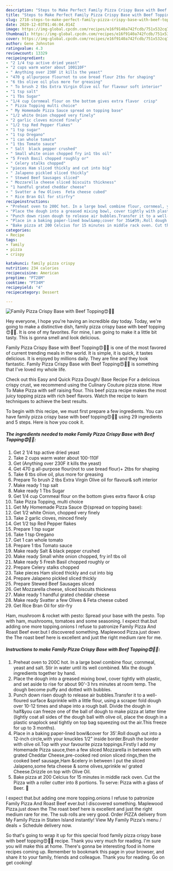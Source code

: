 ```yaml
---
description: "Steps to Make Perfect Family Pizza Crispy Base with Beef Topping😍🍕🍺"
title: "Steps to Make Perfect Family Pizza Crispy Base with Beef Topping😍🍕🍺"
slug: 2718-steps-to-make-perfect-family-pizza-crispy-base-with-beef-topping
date: 2020-12-03T01:46:04.014Z
image: https://img-global.cpcdn.com/recipes/e16f9140a742fcdb/751x532cq70/family-pizza-crispy-base-with-beef-topping😍🍕🍺-recipe-main-photo.jpg
thumbnail: https://img-global.cpcdn.com/recipes/e16f9140a742fcdb/751x532cq70/family-pizza-crispy-base-with-beef-topping😍🍕🍺-recipe-main-photo.jpg
cover: https://img-global.cpcdn.com/recipes/e16f9140a742fcdb/751x532cq70/family-pizza-crispy-base-with-beef-topping😍🍕🍺-recipe-main-photo.jpg
author: Gene Johnston
ratingvalue: 4.3
reviewcount: 13329
recipeingredient:
- "2 1/4 tsp active dried yeast"
- "2 cups warm water about 100110F"
- " Anything over 230F it kills the yeast"
- "470 g allpurpose flournot to use bread flour 2tbs for shaping"
- "6 tbs olive oil plus more for greasing"
- " To brush 2 tbs Extra Virgin Olive oil for flavour soft interior"
- "1 tsp salt"
- "1 Tbs Sugar"
- "1/4 cup Cornmeal flour on the bottom gives extra flavor  crisp"
- " Pizza Topping multi choice"
- " My Homemade Pizza Sauce spread on topping base"
- "1/2 white Onion chopped very finely"
- "2 garlic cloves minced finely"
- "1/2 tsp Red Pepper flakes"
- "1 tsp sugar"
- "1 tsp Oregano"
- "1 can whole tomato"
- "1 tbs Tomato sauce"
- " Salt  black pepper crushed"
- " Small white onion chopped fry in1 tbs oil"
- "5 Fresh Basil chopped roughly or"
- " Celery stalks chopped"
- "pieces Ham sliced thickly and cut into big"
- " Jalapeno pickled sliced thickly"
- " Stewed Beef Sausages sliced"
- " Mozzarella cheese sliced biscuits thickness"
- "1 handful grated cheddar cheese"
- " Svatter a few Olives  Feta cheese cubed"
- " Rice Bran Oil for stirfry"
recipeinstructions:
- "Preheat oven to 200C hot. In a large bowl combine flour, cornmeal, yeast and salt. Stir in water until its well combined. Mix the dough ingredients together by hand."
- "Place the dough into a greased mixing bowl, cover tightly with plastic, and set aside to rise for about 90&#39;-3 hrs minutes at room temp. The dough become puffy and dotted with bubbles."
- "Punch down risen dough to release air bubbles.Transfer it to a well-floured surface &amp;sprinkle with a little flour, using a scraper fold dough over 10-12 times and shape into a rough ball. Divide the dough in half&amp;you can freeze one of the ball of dough to make pizza at latter time (lightly coat all sides of the dough ball with olive oil, place the dough in a plastic snaplock seal tightly on top bag squeezing out the air.This freeze for up to 3 months)."
- "Place in a baking paper-lined bowl&amp;cover for 35&#39;.Roll dough out into a 12-inch circle,with your knuckles 1/2&#34; inside border.Brush the border with olive oil.Top with your favourite pizza toppings.Firstly I add my Homemade Pizza sauce,then a few sliced Mozzarella in between with grated Cheddar Cheese,pre-cooked red onion sliced rings,then the cooked beef sausage,Ham &amp;celery in between I put the sliced Jalapeno,some feta cheese &amp; some olives,sprinkle w/ grated Cheese.Drizzle on top with Olive Oil."
- "Bake pizza at 200 Celcius for 15 minutes in middle rack oven. Cut the Pizza with a roller cutter into 8 portions. To serve: Pizza with a glass of Beer. 🤗"
categories:
- Recipe
tags:
- family
- pizza
- crispy

katakunci: family pizza crispy 
nutrition: 234 calories
recipecuisine: American
preptime: "PT28M"
cooktime: "PT34M"
recipeyield: "4"
recipecategory: Dessert

---
```



![Family Pizza Crispy Base with Beef Topping😍🍕🍺](https://img-global.cpcdn.com/recipes/e16f9140a742fcdb/751x532cq70/family-pizza-crispy-base-with-beef-topping😍🍕🍺-recipe-main-photo.jpg)

Hey everyone, I hope you're having an incredible day today. Today, we're going to make a distinctive dish, family pizza crispy base with beef topping😍🍕🍺. It is one of my favorites. For mine, I am going to make it a little bit tasty. This is gonna smell and look delicious.

Family Pizza Crispy Base with Beef Topping😍🍕🍺 is one of the most favored of current trending meals in the world. It is simple, it is quick, it tastes delicious. It is enjoyed by millions daily. They are fine and they look fantastic. Family Pizza Crispy Base with Beef Topping😍🍕🍺 is something that I've loved my whole life.

Check out this Easy and Quick Pizza Dough/ Base Recipe For a delicious crispy crust, we recommend using the Culinary Couture pizza stone. How To Make Pizza with self raising flour. This beef pizza recipe makes the most juicy topping pizza with rich beef flavors. Watch the recipe to learn techniques to achieve the best results.


To begin with this recipe, we must first prepare a few ingredients. You can have family pizza crispy base with beef topping😍🍕🍺 using 29 ingredients and 5 steps. Here is how you cook it.

<!--inarticleads1-->

##### The ingredients needed to make Family Pizza Crispy Base with Beef Topping😍🍕🍺:

1. Get 2 1/4 tsp active dried yeast
1. Take 2 cups warm water about 100-110F
1. Get  (Anything over 230F it kills the yeast)
1. Get 470 g all-purpose flour(not to use bread flour)+ 2tbs for shaping
1. Take 6 tbs olive oil, plus more for greasing
1. Prepare  To brush 2 tbs Extra Virgin Olive oil for flavour&amp; soft interior
1. Make ready 1 tsp salt
1. Make ready 1 Tbs Sugar
1. Get 1/4 cup Cornmeal flour on the bottom gives extra flavor &amp; crisp
1. Take  Pizza Topping, multi choice
1. Get  My Homemade Pizza Sauce 😍(spread on topping base):
1. Get 1/2 white Onion, chopped very finely
1. Take 2 garlic cloves, minced finely
1. Get 1/2 tsp Red Pepper flakes
1. Prepare 1 tsp sugar
1. Take 1 tsp Oregano
1. Get 1 can whole tomato
1. Prepare 1 tbs Tomato sauce
1. Make ready  Salt &amp; black pepper crushed
1. Make ready  Small white onion chopped, fry in1 tbs oil
1. Make ready 5 Fresh Basil chopped roughly or
1. Prepare  Celery stalks chopped
1. Take pieces Ham sliced thickly and cut into big
1. Prepare  Jalapeno pickled sliced thickly
1. Prepare  Stewed Beef Sausages sliced
1. Get  Mozzarella cheese, sliced biscuits thickness
1. Make ready 1 handful grated cheddar cheese
1. Make ready  Svatter a few Olives &amp; Feta cheese cubed
1. Get  Rice Bran Oil for stir-fry


Ham, mushroom &amp; rocket with pesto: Spread your base with the pesto. Top with ham, mushrooms, tomatoes and some seasoning. I expect that.but adding one more topping.onions I refuse to patronize Family Pizza And Roast Beef ever.but I discovered something. Maplewood Pizza.just down the The roast beef here is excellent and just the right medium rare for me. 

<!--inarticleads2-->

##### Instructions to make Family Pizza Crispy Base with Beef Topping😍🍕🍺:

1. Preheat oven to 200C hot. In a large bowl combine flour, cornmeal, yeast and salt. Stir in water until its well combined. Mix the dough ingredients together by hand.
1. Place the dough into a greased mixing bowl, cover tightly with plastic, and set aside to rise for about 90&#39;-3 hrs minutes at room temp. The dough become puffy and dotted with bubbles.
1. Punch down risen dough to release air bubbles.Transfer it to a well-floured surface &amp;sprinkle with a little flour, using a scraper fold dough over 10-12 times and shape into a rough ball. Divide the dough in half&amp;you can freeze one of the ball of dough to make pizza at latter time (lightly coat all sides of the dough ball with olive oil, place the dough in a plastic snaplock seal tightly on top bag squeezing out the air.This freeze for up to 3 months).
1. Place in a baking paper-lined bowl&amp;cover for 35&#39;.Roll dough out into a 12-inch circle,with your knuckles 1/2&#34; inside border.Brush the border with olive oil.Top with your favourite pizza toppings.Firstly I add my Homemade Pizza sauce,then a few sliced Mozzarella in between with grated Cheddar Cheese,pre-cooked red onion sliced rings,then the cooked beef sausage,Ham &amp;celery in between I put the sliced Jalapeno,some feta cheese &amp; some olives,sprinkle w/ grated Cheese.Drizzle on top with Olive Oil.
1. Bake pizza at 200 Celcius for 15 minutes in middle rack oven. Cut the Pizza with a roller cutter into 8 portions. To serve: Pizza with a glass of Beer. 🤗


I expect that.but adding one more topping.onions I refuse to patronize Family Pizza And Roast Beef ever.but I discovered something. Maplewood Pizza.just down the The roast beef here is excellent and just the right medium rare for me. The sub rolls are very good. Order PIZZA delivery from My Family Pizza in Staten Island instantly! View My Family Pizza&#39;s menu / deals + Schedule delivery now. 

So that's going to wrap it up for this special food family pizza crispy base with beef topping😍🍕🍺 recipe. Thank you very much for reading. I'm sure you will make this at home. There's gonna be interesting food in home recipes coming up. Remember to bookmark this page in your browser, and share it to your family, friends and colleague. Thank you for reading. Go on get cooking!
